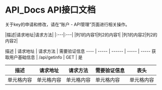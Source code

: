 # API_Docs API接口文档

关于key的申请和修改，请在“账户 - API管理”页面进行相关操作。

|描述|请求地址|请求方法|
|:---|:---|
|列1的内容1|列2的内容1|
|列1的内容2|列2的内容2|





 描述  | 请求地址  | 请求方法  | 需要验证信息 
 ---- | ----- | ------  | ----- | -----
 获取用户基础信息  | /api/getinfo | GET | 是 
 
 
 描述  | 请求地址  | 请求方法 | 需要验证信息 | 表头
 ---- | ----- | ------  | ------  | ------  
 单元格内容  | 单元格内容 | 单元格内容 | 单元格内容 | 单元格内容 


